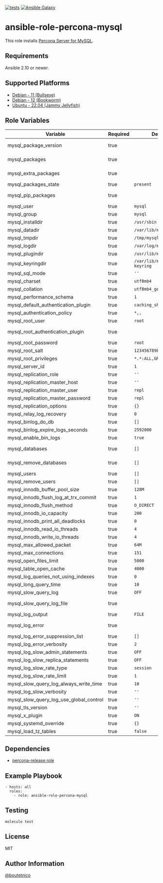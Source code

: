 [![tests](https://github.com/boutetnico/ansible-role-percona-mysql/workflows/Test%20ansible%20role/badge.svg)](https://github.com/boutetnico/ansible-role-percona-mysql/actions?query=workflow%3A%22Test+ansible+role%22)
[![Ansible Galaxy](https://img.shields.io/badge/galaxy-boutetnico.percona_mysql-blue.svg)](https://galaxy.ansible.com/boutetnico/percona_mysql)

ansible-role-percona-mysql
==========================

This role installs [Percona Server for MySQL](https://www.percona.com/mysql/software/percona-server-for-mysql).

Requirements
------------

Ansible 2.10 or newer.

Supported Platforms
-------------------

- [Debian - 11 (Bullseye)](https://wiki.debian.org/DebianBullseye)
- [Debian - 12 (Bookworm)](https://wiki.debian.org/DebianBookworm)
- [Ubuntu - 22.04 (Jammy Jellyfish)](http://releases.ubuntu.com/22.04/)

Role Variables
--------------

| Variable                                | Required | Default                  | Choices   | Comments                              |
|-----------------------------------------|----------|--------------------------|-----------|---------------------------------------|
| mysql_package_version                   | true     |                          | string    | See `defaults/main.yml`.              |
| mysql_packages                          | true     |                          | list      | See `defaults/main.yml`.              |
| mysql_extra_packages                    | true     |                          | list      | See `defaults/main.yml`.              |
| mysql_packages_state                    | true     | `present`                | string    |                                       |
| mysql_pip_packages                      | true     |                          | list      | See `defaults/main.yml`.              |
| mysql_user                              | true     | `mysql`                  | string    |                                       |
| mysql_group                             | true     | `mysql`                  | string    |                                       |
| mysql_installdir                        | true     | `/usr/sbin`              | string    |                                       |
| mysql_datadir                           | true     | `/var/lib/mysql`         | string    |                                       |
| mysql_tmpdir                            | true     | `/tmp/mysql`             | string    |                                       |
| mysql_logdir                            | true     | `/var/log/mysql`         | string    |                                       |
| mysql_plugindir                         | true     | `/usr/lib/mysql/plugin`  | string    |                                       |
| mysql_keyringdir                        | true     | `/var/lib/mysql-keyring` | string    |                                       |
| mysql_sql_mode                          | true     | `''`                     | string    |                                       |
| mysql_charset                           | true     | `utf8mb4`                | string    |                                       |
| mysql_collation                         | true     | `utf8mb4_general_ci`     | string    |                                       |
| mysql_performance_schema                | true     | `1`                      | int       |                                       |
| mysql_default_authentication_plugin     | true     | `caching_sha2_password`  | string    |                                       |
| mysql_authentication_policy             | true     | `*,,`                    | string    |                                       |
| mysql_root_user                         | true     | `root`                   | string    |                                       |
| mysql_root_authentication_plugin        | true     |                          | string    | See `defaults/main.yml`.              |
| mysql_root_password                     | true     | `root`                   | string    |                                       |
| mysql_root_salt                         | true     | `1234567890abcdefghij`   | string    |                                       |
| mysql_root_privileges                   | true     | `*.*:ALL,GRANT`          | string    |                                       |
| mysql_server_id                         | true     | `1`                      | int       |                                       |
| mysql_replication_role                  | true     | `''`                     | string    | `master`, `slave` or `''`             |
| mysql_replication_master_host           | true     | `''`                     | string    |                                       |
| mysql_replication_master_user           | true     | `repl`                   | string    |                                       |
| mysql_replication_master_password       | true     | `repl`                   | string    |                                       |
| mysql_replication_options               | true     | `{}`                     | dict      |                                       |
| mysql_relay_log_recovery                | true     | `0`                      | int       |                                       |
| mysql_binlog_do_db                      | true     | `[]`                     | list      |                                       |
| mysql_binlog_expire_logs_seconds        | true     | `2592000`                | int       | Default to 30 days.                   |
| mysql_enable_bin_logs                   | true     | `true`                   | boolean   |                                       |
| mysql_databases                         | true     | `[]`                     | list      | Databases to create.                  |
| mysql_remove_databases                  | true     | `[]`                     | list      | Databases to remove.                  |
| mysql_users                             | true     | `[]`                     | list      | Users to create.                      |
| mysql_remove_users                      | true     | `[]`                     | list      | Users to remove.                      |
| mysql_innodb_buffer_pool_size           | true     | `128M`                   | string    |                                       |
| mysql_innodb_flush_log_at_trx_commit    | true     | `1`                      | int       |                                       |
| mysql_innodb_flush_method               | true     | `O_DIRECT`               | string    |                                       |
| mysql_innodb_io_capacity                | true     | `200`                    | int       |                                       |
| mysql_innodb_print_all_deadlocks        | true     | `0`                      | int       |                                       |
| mysql_innodb_read_io_threads            | true     | `4`                      | int       |                                       |
| mysql_innodb_write_io_threads           | true     | `4`                      | int       |                                       |
| mysql_max_allowed_packet                | true     | `64M`                    | string    |                                       |
| mysql_max_connections                   | true     | `151`                    | int       |                                       |
| mysql_open_files_limit                  | true     | `5000`                   | int       |                                       |
| mysql_table_open_cache                  | true     | `4000`                   | int       |                                       |
| mysql_log_queries_not_using_indexes     | true     | `0`                      | int       |                                       |
| mysql_long_query_time                   | true     | `10`                     | int       |                                       |
| mysql_slow_query_log                    | true     | `OFF`                    | string    |                                       |
| mysql_slow_query_log_file               | true     |                          | string    | See `defaults/main.yml`.              |
| mysql_log_output                        | true     | `FILE`                   | string    |                                       |
| mysql_log_error                         | true     |                          | string    | See `defaults/main.yml`.              |
| mysql_log_error_suppression_list        | true     | `[]`                     | list      |                                       |
| mysql_log_error_verbosity               | true     | `2`                      | int       |                                       |
| mysql_log_slow_admin_statements         | true     | `OFF`                    | string    |                                       |
| mysql_log_slow_replica_statements       | true     | `OFF`                    | string    |                                       |
| mysql_log_slow_rate_type                | true     | `session`                | string    |                                       |
| mysql_log_slow_rate_limit               | true     | `1`                      | int       |                                       |
| mysql_slow_query_log_always_write_time  | true     | `10`                     | int       |                                       |
| mysql_log_slow_verbosity                | true     | `''`                     | string    |                                       |
| mysql_slow_query_log_use_global_control | true     | `''`                     | string    |                                       |
| mysql_tls_version                       | true     | `''`                     | string    |                                       |
| mysql_x_plugin                          | true     | `ON`                     | string    |                                       |
| mysql_systemd_override                  | true     | `{}`                     | dict      |                                       |
| mysql_load_tz_tables                    | true     | `false`                  | boolean   |                                       |

Dependencies
------------

- [percona-release role](https://github.com/boutetnico/ansible-role-percona-release/)

Example Playbook
----------------

    - hosts: all
      roles:
        - role: ansible-role-percona-mysql

Testing
-------

    molecule test

License
-------

MIT

Author Information
------------------

[@boutetnico](https://github.com/boutetnico)
